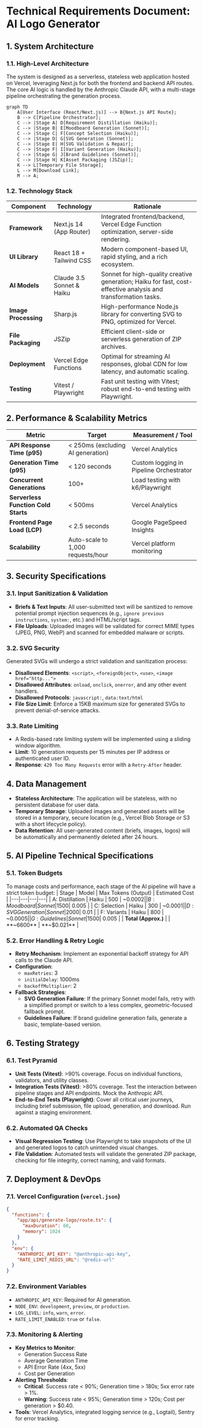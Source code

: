 # Technical Requirements Document: AI Logo Generator

## 1. System Architecture

### 1.1. High-Level Architecture
The system is designed as a serverless, stateless web application hosted on Vercel, leveraging Next.js for both the frontend and backend API routes. The core AI logic is handled by the Anthropic Claude API, with a multi-stage pipeline orchestrating the generation process.

```mermaid
graph TD
    A[User Interface (React/Next.js)] --> B{Next.js API Route};
    B --> C[Pipeline Orchestrator];
    C --> |Stage A| D[Requirement Distillation (Haiku)];
    C --> |Stage B| E[Moodboard Generation (Sonnet)];
    C --> |Stage C| F[Concept Selection (Haiku)];
    C --> |Stage D| G[SVG Generation (Sonnet)];
    C --> |Stage E| H[SVG Validation & Repair];
    C --> |Stage F| I[Variant Generation (Haiku)];
    C --> |Stage G| J[Brand Guidelines (Sonnet)];
    C --> |Stage H| K[Asset Packaging (JSZip)];
    K --> L[Temporary File Storage];
    L --> M[Download Link];
    M --> A;
```

### 1.2. Technology Stack
| Component | Technology | Rationale |
|---|---|---|
| **Framework** | Next.js 14 (App Router) | Integrated frontend/backend, Vercel Edge Function optimization, server-side rendering. |
| **UI Library** | React 18 + Tailwind CSS | Modern component-based UI, rapid styling, and a rich ecosystem. |
| **AI Models** | Claude 3.5 Sonnet & Haiku | Sonnet for high-quality creative generation; Haiku for fast, cost-effective analysis and transformation tasks. |
| **Image Processing** | Sharp.js | High-performance Node.js library for converting SVG to PNG, optimized for Vercel. |
| **File Packaging** | JSZip | Efficient client-side or serverless generation of ZIP archives. |
| **Deployment** | Vercel Edge Functions | Optimal for streaming AI responses, global CDN for low latency, and automatic scaling. |
| **Testing** | Vitest / Playwright | Fast unit testing with Vitest; robust end-to-end testing with Playwright. |

## 2. Performance & Scalability Metrics

| Metric | Target | Measurement / Tool |
|---|---|---|
| **API Response Time (p95)** | < 250ms (excluding AI generation) | Vercel Analytics |
| **Generation Time (p95)** | < 120 seconds | Custom logging in Pipeline Orchestrator |
| **Concurrent Generations** | 100+ | Load testing with k6/Playwright |
| **Serverless Function Cold Starts** | < 500ms | Vercel Analytics |
| **Frontend Page Load (LCP)** | < 2.5 seconds | Google PageSpeed Insights |
| **Scalability** | Auto-scale to 1,000 requests/hour | Vercel platform monitoring |

## 3. Security Specifications

### 3.1. Input Sanitization & Validation
- **Briefs & Text Inputs**: All user-submitted text will be sanitized to remove potential prompt injection sequences (e.g., `ignore previous instructions`, `system:`, etc.) and HTML/script tags.
- **File Uploads**: Uploaded images will be validated for correct MIME types (JPEG, PNG, WebP) and scanned for embedded malware or scripts.

### 3.2. SVG Security
Generated SVGs will undergo a strict validation and sanitization process:
- **Disallowed Elements**: `<script>`, `<foreignObject>`, `<use>`, `<image href="http...">`
- **Disallowed Attributes**: `onload`, `onclick`, `onerror`, and any other event handlers.
- **Disallowed Protocols**: `javascript:`, `data:text/html`
- **File Size Limit**: Enforce a 15KB maximum size for generated SVGs to prevent denial-of-service attacks.

### 3.3. Rate Limiting
- A Redis-based rate limiting system will be implemented using a sliding window algorithm.
- **Limit**: 10 generation requests per 15 minutes per IP address or authenticated user ID.
- **Response**: `429 Too Many Requests` error with a `Retry-After` header.

## 4. Data Management

- **Stateless Architecture**: The application will be stateless, with no persistent database for user data.
- **Temporary Storage**: Uploaded images and generated assets will be stored in a temporary, secure location (e.g., Vercel Blob Storage or S3 with a short lifecycle policy).
- **Data Retention**: All user-generated content (briefs, images, logos) will be automatically and permanently deleted after 24 hours.

## 5. AI Pipeline Technical Specifications

### 5.1. Token Budgets
To manage costs and performance, each stage of the AI pipeline will have a strict token budget:
| Stage | Model | Max Tokens (Output) | Estimated Cost |
|---|---|---|---|
| A: Distillation | Haiku | 500 | ~$0.0002 |
| B: Moodboard | Sonnet | 1500 | ~$0.005 |
| C: Selection | Haiku | 300 | ~$0.0001 |
| D: SVG Generation | Sonnet | 2000 | ~$0.01 |
| F: Variants | Haiku | 800 | ~$0.0005 |
| G: Guidelines | Sonnet | 1500 | ~$0.005 |
| **Total (Approx.)** | | **~6600** | **~$0.021** |

### 5.2. Error Handling & Retry Logic
- **Retry Mechanism**: Implement an exponential backoff strategy for API calls to the Claude API.
- **Configuration**:
    - `maxRetries`: 3
    - `initialDelay`: 1000ms
    - `backoffMultiplier`: 2
- **Fallback Strategies**:
    - **SVG Generation Failure**: If the primary Sonnet model fails, retry with a simplified prompt or switch to a less complex, geometric-focused fallback prompt.
    - **Guidelines Failure**: If brand guideline generation fails, generate a basic, template-based version.

## 6. Testing Strategy

### 6.1. Test Pyramid
- **Unit Tests (Vitest)**: >90% coverage. Focus on individual functions, validators, and utility classes.
- **Integration Tests (Vitest)**: >80% coverage. Test the interaction between pipeline stages and API endpoints. Mock the Anthropic API.
- **End-to-End Tests (Playwright)**: Cover all critical user journeys, including brief submission, file upload, generation, and download. Run against a staging environment.

### 6.2. Automated QA Checks
- **Visual Regression Testing**: Use Playwright to take snapshots of the UI and generated logos to catch unintended visual changes.
- **File Validation**: Automated tests will validate the generated ZIP package, checking for file integrity, correct naming, and valid formats.

## 7. Deployment & DevOps

### 7.1. Vercel Configuration (`vercel.json`)
```json
{
  "functions": {
    "app/api/generate-logo/route.ts": {
      "maxDuration": 60,
      "memory": 1024
    }
  },
  "env": {
    "ANTHROPIC_API_KEY": "@anthropic-api-key",
    "RATE_LIMIT_REDIS_URL": "@redis-url"
  }
}
```

### 7.2. Environment Variables
- `ANTHROPIC_API_KEY`: Required for AI generation.
- `NODE_ENV`: `development`, `preview`, or `production`.
- `LOG_LEVEL`: `info`, `warn`, `error`.
- `RATE_LIMIT_ENABLED`: `true` or `false`.

### 7.3. Monitoring & Alerting
- **Key Metrics to Monitor**:
    - Generation Success Rate
    - Average Generation Time
    - API Error Rate (4xx, 5xx)
    - Cost per Generation
- **Alerting Thresholds**:
    - **Critical**: Success rate < 90%; Generation time > 180s; 5xx error rate > 1%.
    - **Warning**: Success rate < 95%; Generation time > 120s; Cost per generation > $0.40.
- **Tools**: Vercel Analytics, integrated logging service (e.g., Logtail), Sentry for error tracking.
